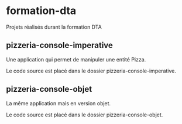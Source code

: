 # formation-dta
Projets réalisés durant la formation DTA

## pizzeria-console-imperative
Une application qui permet de manipuler une entité Pizza.

Le code source est placé dans le dossier pizzeria-console-imperative.

## pizzeria-console-objet
La même application mais en version objet.

Le code source est placé dans le dossier pizzeria-console-objet.
